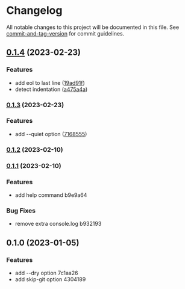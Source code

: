# Changelog

All notable changes to this project will be documented in this file. See [commit-and-tag-version](https://github.com/absolute-version/commit-and-tag-version) for commit guidelines.

## [0.1.4](https://github.com/danielpza/make-deps-exact/compare/v0.1.3...v0.1.4) (2023-02-23)


### Features

* add eol to last line ([19ad91f](https://github.com/danielpza/make-deps-exact/commit/19ad91f18226baa5876667937a6d636b248ea4f2))
* detect indentation ([a475a4a](https://github.com/danielpza/make-deps-exact/commit/a475a4a96f011696e4189fea58c2c5bf7f79057f))

### [0.1.3](https://github.com/danielpza/make-deps-exact/compare/v0.1.2...v0.1.3) (2023-02-23)


### Features

* add --quiet option ([7168555](https://github.com/danielpza/make-deps-exact/commit/71685551dd52bd7d691bd05c73545a737d3212c0))

### [0.1.2](https://github.com/danielpza/make-deps-exact/compare/v0.1.1...v0.1.2) (2023-02-10)

### [0.1.1](///compare/v0.1.0...v0.1.1) (2023-02-10)


### Features

* add help command b9e9a64


### Bug Fixes

* remove extra console.log b932193

## 0.1.0 (2023-01-05)


### Features

* add --dry option 7c1aa26
* add skip-git option 4304189

